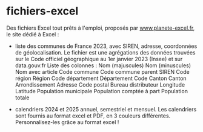 # fichiers-excel

Des fichiers Excel tout prêts à l'emploi, proposés par www.planete-excel.fr, le site dédié à Excel :

- liste des communes de France 2023, avec SIREN, adresse, coordonnées de géolocalisation. Le fichier est une agrégations des données trouvées sur le Code officiel géographique au 1er janvier 2023 (Insee) et sur data.gouv.fr
  Liste des colonnes :
      Nom (majuscules)
      Nom (minuscules)
      Nom avec article
      Code commune
      Code commune parent
      SIREN
      Code région
      Région
      Code département
      Département
      Code
      Canton
      Canton
      Arrondissement
      Adresse
      Code postal
      Bureau distributeur
      Longitude
      Latitude
      Population municipale
      Population comptée à part
      Population totale
  
- calendriers 2024 et 2025 annuel, semestriel et mensuel. Les calendriers sont fournis au format excel et PDF, en 3 couleurs différentes. Personnalisez-les grâce au format excel !
